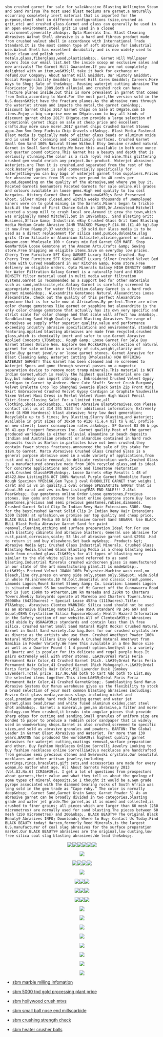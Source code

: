 
```
sbm crushed garnet for sale for saleAbrasive Blasting Wellington Steam and Sand Porirua The most used blast mediums are garnet,a naturally occurring completely inert material that is imported for the purpose,steel shot in different configurations (size,crushed as grit,etc) and crushed glass.Garnet and glass can generally be used in an open environment,steel grit is used in a closed environment,generally a&nbsp;. Opta Minerals Inc. Blast Cleaning Abrasives Walnut Shell abrasive is a hard and fibrous product made from crushed walnut shell in accordance with International Trade Standard.It is the most common type of soft abrasive for industrial use.Walnut Shell has excellent durability and is now widely used to blast clean and polish soft metals,glass,fiberglass,wood,plastic&nbsp;. Garnet Hill Wallpaper Covers Join our email list.Get the inside scoop on exclusive sales and new arrivals! The Garnet Hill Guarantee.If you are not completely delighted with an item,we&#39;ll take it back for exchange or refund.Our Company; About Garnet Hill &middot; Our History &middot; Social Responsibility &middot; Garnet Hill Cares &middot; Careers.More Ways to Shop; Sale of the&nbsp;. Reusing waterjet cutting abrasive The Fabricator 29 Jun 2009.Both alluvial and crushed rock can have fracture planes inside,but this is more prevalent in garnet that comes from India,according to Ward.For the most part,the version sold in the U.S.doesn&#39;t have the fracture planes.As the abrasive runs through the waterjet stream and impacts the metal,the garnet can&nbsp;. Discount Garnet Chips 2017 Garnet Chips on Sale at DHgate.com 16 items.Enjoy a big surprise now on DHgate.com to buy all kinds of discount garnet chips 2017! DHgate.com provide a large selection of promotional garnet chips on sale at cheap price and excellent crafts.Buy more save more!.2017 garnet chips Crushed Garnet Stones appx.2mm 5mm Deep Fuchsia Chip Gravels of&nbsp;. Blast Media Fastenal Blast media is typically made of either glass beads or aluminum oxide and is used for cleaning and conditioning surfaces. Crushed Garnet Small Gem Sand 100% Natural Stone Without Etsy Genuine crushed natural Garnet in Small Sand Variety.We have this available in both one ounce and quarter pound options.This Garnet has a beauty and depth that is seriously stunning.The color is a rich royal red wine.This glittering crushed gem would enrich any project.Our product. Waterjet abrasives Waterjets.org Then it is crushed,and separated from the rest of the rock.Waterjet garnet is sold commercially specifically for waterjetting—you can buy bags of waterjet garnet from suppliers.Prices for abrasive varies from 15 cents per pound to 40 cents per pound,depending on the quality of the abrasive,and where you buy it. Faceted Garnets Gemhunters Faceted Garnets for sale online.All grades and colours available in loose gems.High end quality to low cost bargains. History Garnet Ghost Town Montana&#39;s Best Preserved Ghost. Silver mines closed,and within weeks thousands of unemployed miners were on to gold mining in the Garnets.Miners began to trickle back.At the head of First Chance Gulch in 1895,Dr.Armistead Mitchell erected a stamp mill to crush local ore.Around it grew the town,which was originally named Mitchell,but in 1897&nbsp;. Sand Blasting Grit: Business,Office &amp; Industrial eBay Crushed Glass Grit Sand Blasting media Medium Grade Abrasive 24HR TRACKED P&amp;P.£14.00.(£1.40 kg).Buy it now.Free P&amp;P.37 watching; ; 50 sold.Our Glass media is to be used as a direct replacement for silica sand,pumice,dolomite,slag grits (Iron Silicate or Aluminium Silicate),olivine,garnet or alumi. Amazon.com: Wholesale 100 + Carats mix Red Garnet GEM MART. Shop GemMartUSA Loose Gemstone at the Amazon Arts,Crafts &amp; Sewing store.Free Shipping on eligible items.Save on everyday low prices. Cherry Tree Furniture 5FT King GARNET Luxury Silver Crushed. Buy Cherry Tree Furniture 5FT King GARNET Luxury Silver Crushed Velvet Bed Frame with Curved Headboard in our Kitchen &amp; Home store.Free delivery on eligible orders. Opta Minerals Galaxy HIGH DENSITY GARNET for Water Filtration Galaxy Garnet is a naturally hard and HIGH DENSITY filter material used in multi media water filtration systems.Garnet is recommended as a support bed for other materials such as sand,anthracite,etc.Galaxy Garnet is carefully screened to appropriate sizes for water filtration.Galaxy Garnet is a hard rock garnet mined&nbsp;. Alexandrite Gemstones Natural Alexandrites Loose Alexandrite. Check out the quality of this perfect Alexandrite gemstone that is for sale now at AfricaGems.By perfect.There are other color change gemstones like garnet or sapphire but alexandrite is the only color change gemstone that actually has its own very specific and strict scale for color change and that scale will affect how an&nbsp;. Sandblasting Sand High Quality Sand Blasting Abrasives The range of abrasives we supply offer superior quality,value and performance exceeding industry abrasive specifications and environmental standards featuring.Applied blasting abrasives are made from recycled,crushed glass,which is chemically inert and safer to use.Garnet Abrasive Applied Concepts LTD&nbsp;. Rough &amp; Loose Garnet For Sale Buy Garnet Stones Online Gem. Explore Gem Rock&#39;s collection of natural garnet for sale online in a variety of cuts,weight,clarity and color.Buy garnet jewelry or loose garnet stones. Garnet Abrasive for Blast Cleaning &amp; Waterjet Cutting (Wholesale) NOW OFFERING WATERJET GARNET! This Garnet has been cleaned and re screened to Waterjet Specs and gone through several passes on a magnetic separation device to remove most tramp minerals.This material is NOT Indian Garnet,which is really the highest quality material one can buy,but nobody can import it&nbsp;. Embroidered Crushed Velvet Gypsy Cardigan in Garnet by Andree. More Cute Stuff: Secret Crush Burgundy Velvet Bralette Crop Top Shanghai Sweetie Black Satin Zip Front Mini Skirt Embroidered Crushed Velvet Gypsy Cardigan in Graphite Vaudeville Vixen Velvet Maxi Dress in Merlot Velvet Vixen High Waist Pencil Skirt.Store Closing Sale! For a limited time,all Clothing,Shoes,Socks&nbsp;. Garnet Abrasive BlastAbrasives.com Please contact call us at 314 241 5333 for additional information; Extremely hard (8 MOH Hardness) blast abrasive; Very low dust generation; Recyclable up to 5 times; Dry Blasting,Slurry Blasting,and Waterjet; Available in grit sizes of 30x60 to #120 (i.e.4 mil to ¼ mil profile on new steel); Lower consumption rates as&nbsp;. SF Garnet 03 06 b pgs 36 41.qxp Freeport Resources Inc. Garnet quality.Most of the garnet produced worldwide is either alluvial almandine in beach deposits (Indian and Australian product) or almandine contained in hard rock deposits (such as Barton in.particles have not been crushed,they contain fewer stress fractures.announced the sale of its stake for $18m.to Garnet. Marco Abrasives Crushed Glass Crushed Glass is a general purpose abrasive used in a wide variety of applications,from rust and mill scale removal,to delicate restoration work.Crushed Glass is a manufactured abrasive made from 100% recycled glass,and is ideal for concrete applications and brick and limestone restoration work.Crushed Glass&#39;&nbsp;. Loose Garnets eBay Results 1 48 of 45422.New Listing156.8CT 100% Natural Purple Garnet Rhodolite Facet Rough Specimen YPEb166.Gem Type.1 oval RHODOLITE GARNET that weighs 1 carat and is vs in quality,1 oval orange SPESSARTITE GARNET that is about.50 carat and vvs in.New ListingYEAR END SALE!!! 2.45ct Pear&nbsp;. Buy gemstones online Order Loose gemstones,Precious stones. Buy gems and stones from best online gemstone store.Buy loose gemstones,precious and semi precious gemstones,rubies,diamonds. Crushed Garnet Solid Clip In Indian Remy Hair Extensions S300. Shop for the bestCrushed Garnet Solid Clip In Indian Remy Hair Extensions S300 [S300] at vpfashion,we promise our top quality and cheap price. BLACK BULL Blast Media 80 Grit Abrasive Garnet Sand SBGARN. Use BLACK BULL Blast Media Abrasive Garnet Sand for paint removal,cleaning,etching and surface preparation.Ideal for.For use with blasting cabinets and abrasive blasters; General use abrasive for rust,paint,corrosion,scale; 53 lbs.of abrasive garnet sand.$2934 .Had to return it and buy elsewhere.Set back my&nbsp;. Products &gt; Abrasive Media &gt; Crushed Glass Industrial Minerals. Crushed Glass Blasting Media.Crushed Glass Blasting Media is a cheap blasting media made from crushed glass.It&#39;s for all types of blasting very similar to the old white silica sand referred to as sand blasting.Industrial Minerals crushed windscreen glass is manufactured in our state of the art manufacturing plant.It is made&nbsp;. Let&#39;s Pretend Velvet JOANN 100% Polyester.Machine wash cool,no bleach,line dry,press on wrong side only,steam only.58&quot; wide.Sold in whole Yd.increments.10 Yd.bolt.Beautiful and classic crush,panne. Lamonds Lagoon,Mount Garnet Slaney &amp; Co. Location: Lamonds Lagoon is situated about 95 km southwest of Mt Garnet off the Gunnawarra Road and is just 150km to Atherton,180 km Mareeba and 320km to Charters Towers.Weekly Saleyards operate at Mareeba and Charters Towers.Area: 26000ha (64220acres) + Special Lease 453ha (1119acres).Title: PTA&nbsp;. Abrasives Clemtex WARNING: Silica sand should not be used as an abrasive blasting material.See OSHA standard PB 246 697 and &quot;OSHA Crystalline Silica Exposure&quot; Health Hazard Information in the Safety section of our website.All of Clemtex&#39;s Abrasives sold abide by OSHA&#39;s standards and contain less than 1% free silica. Crushed Garnet Small Sand Natural Right Rocks! Crushed Natural Garnet in Small Sand variety.4oz bag.Uses for our crushed crystals are as diverse as the artists who use them. Crushed Amethyst Powder 100% Natural Without Fillers Etsy Grade A Crushed Natural Amethyst from Namibia in Powder Variety.We have this available in a One Ounce size as well as a Quarter Pound ( 1 4 pound) option.Amethyst is a variety of Quartz and is popular for its delicate and regal purple hues.It pairs extremely well with other stones, L&#39;Oréal Paris Feria Permanent Hair Color,41 Crushed Garnet (Rich. L&#39;Oréal Paris Feria Permanent Hair Color,41 Crushed Garnet (Rich Mahogany).+.L&#39;Oréal Paris Feria Pastels Hair Color,P12 Lavender Dusk (Smokey Lavender).Total price: $17.96.Add both to Cart Add both to List.Buy the selected items together.This item:L&#39;Oréal Paris Feria Permanent Hair Color,41 Crushed Garnet&nbsp;. Sandblasting Sand Manus Abrasive Systems Our Manus warehouse gives us the flexibility to stock a broad selection of your most common blasting abrasives including: Enviro Grit glass media,various slags including nickel and coal,premium grade hard rock blasting garnet and water jet garnet,glass bead,brown and white fused aluminum oxides,cast steel shot and&nbsp;. Garnet: a mineral,a gem,an abrasive,a filter and more! Geology.com When crushed,it breaks into angular pieces that provide sharp edges for cutting and sanding.Small granules of uniform size are bonded to paper to produce a reddish color sandpaper that is widely used in woodworking shops.Garnet is also crushed,screened to specific sizes,and sold as abrasive granules and powders. BARTON: The Global Leader in Garnet Blast Abrasives and Waterjet. For more than 130 years,BARTON has produced the world&#39;s highest quality garnet abrasives for waterjet cutting,coatings removal,surface preparation and other. Buy Fashion Necklaces Online Sorrelli Jewelry Looking to buy fashion necklaces online Sorrelli&#39;s necklaces are handcrafted from genuine semi precious stones and Swarovski crystals.Our beautiful necklaces and other artisan jewelry,including earrings,rings,bracelets,gift sets,and accessories are made for every woman,no matter what age. All About Garnets February 2013 (Vol.82.No.6) ICMJ&#39;s. I get a lot of questions from prospectors about garnets,their value and what they tell us about the geology of some types of mineral deposits.So I thought it would be a.Gem grade pyrope associated with the diamond bearing rocks of South Africa was long sold in the gem trade as “Cape ruby.” The color is normally deep&nbsp;. Garnet Sand,Garnet Grain &amp; Garnet Powder 5) As an abrasive garnet can be broadly divided in two categories,blasting grade and water jet grade.The garnet,as it is mined and collected,is crushed to finer grains; all pieces which are larger than 60 mesh (250 micrometres) are normally used for sand blasting.The pieces between 60 mesh (250 micrometres) and 200&nbsp;. BLACK BEAUTY® The Original Black Beauty® Abrasives INFO; Downloads; Where to Buy; Contact Us Today.Find BLACK BEAUTY today! Harsco,formerly Reed Minerals,is the largest U.S.manufacturer of coal slag abrasives for the surface preparation market.Our BLACK BEAUTY® abrasives are the original,low dusting,low free silica coal slag blasting abrasives.We lead the&nbsp;. 
```

<div align="center">
  
<a rel="nofollow" href="https://m.shibang-china.com?f=github&k=sbm+crushed+garnet+for+sale+for+sale"><img src="https://static.shibang-china.com/en/l.png"></a><img src="https://static.shibang-china.com/en/hw.png"><a rel="nofollow" href="https://m.shibang-china.com/product/?f=github&k=sbm+crushed+garnet+for+sale+for+sale"><img src="https://static.shibang-china.com/en/p.png"></a><a rel="nofollow" href="https://m.shibang-china.com/cases/?f=github&k=sbm+crushed+garnet+for+sale+for+sale"><img src="https://static.shibang-china.com/en/c.png"></a><a rel="nofollow" href="https://m.shibang-china.com/news/?f=github&k=sbm+crushed+garnet+for+sale+for+sale"><img src="https://static.shibang-china.com/en/n.png"></a><a rel="nofollow" href="https://m.shibang-china.com?f=github&k=sbm+crushed+garnet+for+sale+for+sale"><img src="https://static.shibang-china.com/en/m.png"></a>

<a rel="nofollow" href="https://m.shibang-china.com/product/?f=github&k=sbm+crushed+garnet+for+sale+for+sale"><img src="https://static.shibang-china.com/en/b.jpg"></a>
  
<a rel="nofollow" href="https://m.shibang-china.com/solution-aggregate.html?f=github&k=sbm+crushed+garnet+for+sale+for+sale"><img src="https://static.shibang-china.com/en/a.jpg"></a><a rel="nofollow" href="https://m.shibang-china.com/solution-mine.html?f=github&k=sbm+crushed+garnet+for+sale+for+sale"><img src="https://static.shibang-china.com/en/m.jpg"></a><a rel="nofollow" href="https://m.shibang-china.com/solution-mill.html?f=github&k=sbm+crushed+garnet+for+sale+for+sale"><img src="https://static.shibang-china.com/en/g.jpg"></a><a rel="nofollow" href="https://m.shibang-china.com/solution-epc.html?f=github&k=sbm+crushed+garnet+for+sale+for+sale"><img src="https://static.shibang-china.com/en/e.jpg"></a>

<a rel="nofollow" href="https://m.shibang-china.com/product/?f=github&k=sbm+crushed+garnet+for+sale+for+sale"><img src="https://static.shibang-china.com/en/a-p.png"></a>

<a rel="nofollow" href="https://m.shibang-china.com/product/crusher/c6x.html?f=github&k=sbm+crushed+garnet+for+sale+for+sale"><img src="https://static.shibang-china.com/en/j.jpg"></a><a rel="nofollow" href="https://m.shibang-china.com/product/crusher/ci5x.html?f=github&k=sbm+crushed+garnet+for+sale+for+sale"><img src="https://static.shibang-china.com/en/i.jpg"></a><a rel="nofollow" href="https://m.shibang-china.com/product/crusher/hst.html?f=github&k=sbm+crushed+garnet+for+sale+for+sale"><img src="https://static.shibang-china.com/en/c.jpg"></a>

<a rel="nofollow" href="https://m.shibang-china.com/product/mill/mtw.html?f=github&k=sbm+crushed+garnet+for+sale+for+sale"><img src="https://static.shibang-china.com/en/mtw.jpg"></a><a rel="nofollow" href="https://m.shibang-china.com/product/mill/scm.html?f=github&k=sbm+crushed+garnet+for+sale+for+sale"><img src="https://static.shibang-china.com/en/scm.jpg"></a><a rel="nofollow" href="https://m.shibang-china.com/product/mill/lm.html?f=github&k=sbm+crushed+garnet+for+sale+for+sale"><img src="https://static.shibang-china.com/en/lm.jpg"></a>

<a rel="nofollow" href="https://m.shibang-china.com/product/sand/vsi6x.html?f=github&k=sbm+crushed+garnet+for+sale+for+sale"><img src="https://static.shibang-china.com/en/6x.jpg"></a><a rel="nofollow" href="https://m.shibang-china.com/product/sand/vu.html?f=github&k=sbm+crushed+garnet+for+sale+for+sale"><img src="https://static.shibang-china.com/en/vu.jpg"></a><a rel="nofollow" href="https://m.shibang-china.com/product/mobile/klun.html?f=github&k=sbm+crushed+garnet+for+sale+for+sale"><img src="https://static.shibang-china.com/en/k.jpg"></a>

<a rel="nofollow" href="https://m.shibang-china.com/cases/?f=github&k=sbm+crushed+garnet+for+sale+for+sale"><img src="https://static.shibang-china.com/en/case.png"></a>

<a rel="nofollow" href="https://m.shibang-china.com/cases/aggregate/202.html?f=github&k=sbm+crushed+garnet+for+sale+for+sale"><img src="https://static.shibang-china.com/en/c-1.jpg"></a>

<a rel="nofollow" href="https://m.shibang-china.com/cases/aggregate/203.html?f=github&k=sbm+crushed+garnet+for+sale+for+sale"><img src="https://static.shibang-china.com/en/c-2.jpg"></a>

<a rel="nofollow" href="https://m.shibang-china.com/cases/mill/123.html?f=github&k=sbm+crushed+garnet+for+sale+for+sale"><img src="https://static.shibang-china.com/en/c-3.jpg"></a>

<a rel="nofollow" href="https://m.shibang-china.com/contact_us.html?f=github&k=sbm+crushed+garnet+for+sale+for+sale"><img src="https://static.shibang-china.com/en/contact.png"></a>

<a rel="nofollow" href="https://swt.shibang-china.com/?f=github&k=sbm+crushed+garnet+for+sale+for+sale"><img src="https://static.shibang-china.com/en/chat.png"></a>

<a rel="nofollow" href="https://whatsapp.shibangsoft.com/WhatsApp.php?f=github&k=sbm+crushed+garnet+for+sale+for+sale"><img src="https://static.shibang-china.com/en/whatsapp.png"></a>

<a rel="nofollow" href="https://m.shibang-china.com/?f=github&k=sbm+crushed+garnet+for+sale+for+sale"><img src="https://static.shibang-china.com/en/website.png"></a>

</div>


* [sbm marble milling infomation](sbm%20marble%20milling%20infomation.md)

* [sbm 5000 tpd gold processing plant price](sbm%205000%20tpd%20gold%20processing%20plant%20price.md)

* [sbm hollywood crush mtvs](sbm%20hollywood%20crush%20mtvs.md)

* [sbm small ball nose end millscarbide](sbm%20small%20ball%20nose%20end%20millscarbide.md)

* [sbm crushing strength check](sbm%20crushing%20strength%20check.md)

* [sbm heater crusher balls](sbm%20heater%20crusher%20balls.md)